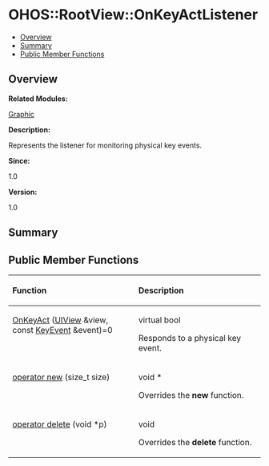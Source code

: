 # OHOS::RootView::OnKeyActListener<a name="EN-US_TOPIC_0000001055039536"></a>

-   [Overview](#section1624292213165633)
-   [Summary](#section1603119504165633)
-   [Public Member Functions](#pub-methods)

## **Overview**<a name="section1624292213165633"></a>

**Related Modules:**

[Graphic](graphic.md)

**Description:**

Represents the listener for monitoring physical key events. 

**Since:**

1.0

**Version:**

1.0

## **Summary**<a name="section1603119504165633"></a>

## Public Member Functions<a name="pub-methods"></a>

<a name="table1365235069165633"></a>
<table><thead align="left"><tr id="row799947982165633"><th class="cellrowborder" valign="top" width="50%" id="mcps1.1.3.1.1"><p id="p2116869959165633"><a name="p2116869959165633"></a><a name="p2116869959165633"></a>Function</p>
</th>
<th class="cellrowborder" valign="top" width="50%" id="mcps1.1.3.1.2"><p id="p313812726165633"><a name="p313812726165633"></a><a name="p313812726165633"></a>Description</p>
</th>
</tr>
</thead>
<tbody><tr id="row1685573777165633"><td class="cellrowborder" valign="top" width="50%" headers="mcps1.1.3.1.1 "><p id="p231675074165633"><a name="p231675074165633"></a><a name="p231675074165633"></a><a href="graphic.md#gab21e31a784cc709b1f075ae53ad81818">OnKeyAct</a> (<a href="ohos-uiview.md">UIView</a> &amp;view, const <a href="ohos-keyevent.md">KeyEvent</a> &amp;event)=0</p>
</td>
<td class="cellrowborder" valign="top" width="50%" headers="mcps1.1.3.1.2 "><p id="p896260567165633"><a name="p896260567165633"></a><a name="p896260567165633"></a>virtual bool </p>
<p id="p1678829355165633"><a name="p1678829355165633"></a><a name="p1678829355165633"></a>Responds to a physical key event. </p>
</td>
</tr>
<tr id="row1144122482165633"><td class="cellrowborder" valign="top" width="50%" headers="mcps1.1.3.1.1 "><p id="p1791546492165633"><a name="p1791546492165633"></a><a name="p1791546492165633"></a><a href="graphic.md#ga4854963aa969ee20a6cd174a70f5cd23">operator new</a> (size_t size)</p>
</td>
<td class="cellrowborder" valign="top" width="50%" headers="mcps1.1.3.1.2 "><p id="p1031266564165633"><a name="p1031266564165633"></a><a name="p1031266564165633"></a>void * </p>
<p id="p517646602165633"><a name="p517646602165633"></a><a name="p517646602165633"></a>Overrides the <strong id="b1446787059165633"><a name="b1446787059165633"></a><a name="b1446787059165633"></a>new</strong> function. </p>
</td>
</tr>
<tr id="row894176959165633"><td class="cellrowborder" valign="top" width="50%" headers="mcps1.1.3.1.1 "><p id="p777956844165633"><a name="p777956844165633"></a><a name="p777956844165633"></a><a href="graphic.md#gadf1997a0f56ac2b220e7f0f8e8e0a6ef">operator delete</a> (void *p)</p>
</td>
<td class="cellrowborder" valign="top" width="50%" headers="mcps1.1.3.1.2 "><p id="p241836064165633"><a name="p241836064165633"></a><a name="p241836064165633"></a>void </p>
<p id="p73397725165633"><a name="p73397725165633"></a><a name="p73397725165633"></a>Overrides the <strong id="b793230317165633"><a name="b793230317165633"></a><a name="b793230317165633"></a>delete</strong> function. </p>
</td>
</tr>
</tbody>
</table>

